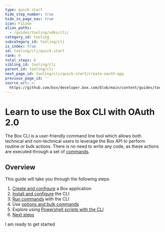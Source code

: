 ```yaml
---
type: quick-start
hide_step_number: true
hide_in_page_nav: true
icon: FiCode
alias_paths:
  - /guides/tooling/sdks/cli/
category_id: tooling
subcategory_id: tooling/cli
is_index: true
id: tooling/cli/quick-start
rank: 0
total_steps: 6
sibling_id: tooling/cli
parent_id: tooling/cli
next_page_id: tooling/cli/quick-start/create-oauth-app
previous_page_id: ''
source_url: >-
  https://github.com/box/developer.box.com/blob/main/content/guides/tooling/cli/quick-start/0-index.md
---
```

# Learn to use the Box CLI with OAuth 2.0

<!--alex ignore executed-->

The Box CLI is a user-friendly command line tool which allows both technical and
non-technical users to leverage the Box API to perform routine or bulk actions.
There is no need to write any code, as these actions are executed through a set
of [commands][commands].

<YouTube id='whxT3Bdx3E0' >

</YouTube>

## Overview

This guide will take you through the following steps.

1. [Create and configure][one] a Box application
2. [Install and configure][two] the CLI
3. [Run commands][three] with the CLI
4. Use [options and bulk commands][four]
5. Explore using [Powershell scripts with the CLI][five]
6. [Next steps][six]

<Next>

I am ready to get started

</Next>

[commands]: https://github.com/box/boxcli#command-topics
[one]: g://tooling/cli/quick-start/create-oauth-app/
[two]: g://tooling/cli/quick-start/install-and-configure/
[three]: g://tooling/cli/quick-start/build-commands-help/
[four]: g://tooling/cli/quick-start/options-and-bulk-commands/
[five]: g://tooling/cli/quick-start/powershell-script-templates/
[six]: g:/tooling/cli/quick-start/next-steps/